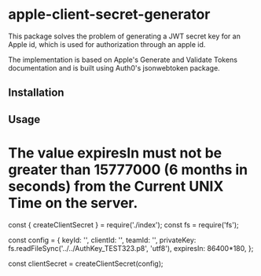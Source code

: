 # apple-client-secret-generator
This package solves the problem of generating a JWT secret key for an Apple id, which is used for authorization through an apple id.

The implementation is based on Apple's Generate and Validate Tokens documentation and is built using Auth0's jsonwebtoken package.

## Installation

## Usage
# The value expiresIn must not be greater than 15777000 (6 months in seconds) from the Current UNIX Time on the server.

const { createClientSecret } = require('./index');
const fs = require('fs');

const config = {
    keyId: '',
    clientId: '',
    teamId: '',
    privateKey: fs.readFileSync('../../AuthKey_TEST323.p8', 'utf8'),
    expiresIn: 86400*180,
};

const clientSecret = createClientSecret(config);